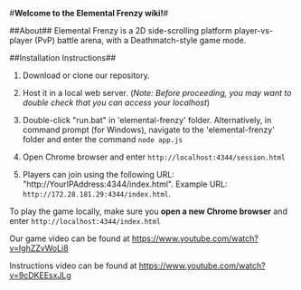 #**Welcome to the Elemental Frenzy wiki!**#


##About##
Elemental Frenzy is a 2D side-scrolling platform player-vs-player (PvP) battle arena, with a Deathmatch-style game mode.

##Installation Instructions##
1) Download or clone our repository.

2) Host it in a local web server. (_Note: Before proceeding, you may want to double check that you can access your localhost_)

3) Double-click "run.bat" in 'elemental-frenzy' folder. Alternatively, in command prompt (for Windows), navigate to the 'elemental-frenzy' folder and enter the command `node app.js`

4) Open Chrome browser and enter `http://localhost:4344/session.html`

5) Players can join using the following URL: "http://YourIPAddress:4344/index.html". Example URL: `http://172.28.181.29:4344/index.html`. 

To play the game locally, make sure you **open a new Chrome browser** and enter `http://localhost:4344/index.html`





Our game video can be found at https://www.youtube.com/watch?v=IghZZvWoLi8

Instructions video can be found at https://www.youtube.com/watch?v=9cDKEEsxJLg
